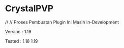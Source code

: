 # CrystalPVP

// //
Proses Pembuatan Plugin Ini Masih In-Development


Version : 1.19

Tested : 1.18 1.19
